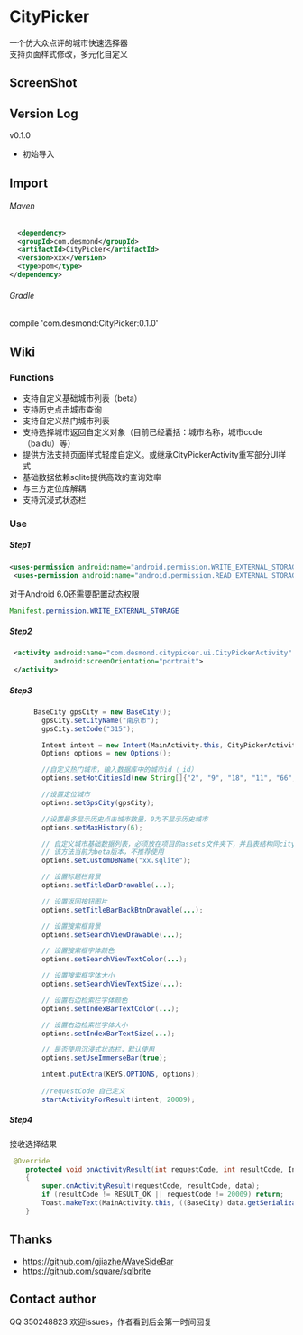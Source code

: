 CityPicker
===

一个仿大众点评的城市快速选择器</br>
支持页面样式修改，多元化自定义

ScreenShot
---


Version Log
---
v0.1.0
  * 初始导入

Import
---
###### Maven
``` xml
  <dependency>
  <groupId>com.desmond</groupId>
  <artifactId>CityPicker</artifactId>
  <version>xxx</version>
  <type>pom</type>
</dependency>
``` 
###### Gradle
compile 'com.desmond:CityPicker:0.1.0'

Wiki
---
### Functions
* 支持自定义基础城市列表（beta）
* 支持历史点击城市查询
* 支持自定义热门城市列表
* 支持选择城市返回自定义对象（目前已经囊括：城市名称，城市code（baidu）等）
* 提供方法支持页面样式轻度自定义。或继承CityPickerActivity重写部分UI样式
* 基础数据依赖sqlite提供高效的查询效率
* 与三方定位库解耦
* 支持沉浸式状态栏

### Use
##### Step1
``` xml
<uses-permission android:name="android.permission.WRITE_EXTERNAL_STORAGE"/>
 <uses-permission android:name="android.permission.READ_EXTERNAL_STORAGE"/>
```
对于Android 6.0还需要配置动态权限</br>
``` java
Manifest.permission.WRITE_EXTERNAL_STORAGE
```
##### Step2
``` xml
 <activity android:name="com.desmond.citypicker.ui.CityPickerActivity"
           android:screenOrientation="portrait">
 </activity>
```
##### Step3
``` java
      BaseCity gpsCity = new BaseCity();
        gpsCity.setCityName("南京市");
        gpsCity.setCode("315");

        Intent intent = new Intent(MainActivity.this, CityPickerActivity.class);
        Options options = new Options();

        //自定义热门城市，输入数据库中的城市id（_id）
        options.setHotCitiesId(new String[]{"2", "9", "18", "11", "66", "1", "80", "49", "100"});

        //设置定位城市
        options.setGpsCity(gpsCity);

        //设置最多显示历史点击城市数量，0为不显示历史城市
        options.setMaxHistory(6);

        // 自定义城市基础数据列表，必须放在项目的assets文件夹下，并且表结构同citypicker项目下的assets中的数据库表结构相同
        // 该方法当前为beta版本，不推荐使用
        options.setCustomDBName("xx.sqlite");

        // 设置标题栏背景
        options.setTitleBarDrawable(...);

        // 设置返回按钮图片
        options.setTitleBarBackBtnDrawable(...);

        // 设置搜索框背景
        options.setSearchViewDrawable(...);

        // 设置搜索框字体颜色
        options.setSearchViewTextColor(...);

        // 设置搜索框字体大小
        options.setSearchViewTextSize(...);

        // 设置右边检索栏字体颜色
        options.setIndexBarTextColor(...);

        // 设置右边检索栏字体大小
        options.setIndexBarTextSize(...);

        // 是否使用沉浸式状态栏，默认使用
        options.setUseImmerseBar(true);

        intent.putExtra(KEYS.OPTIONS, options);
        
        //requestCode 自己定义
        startActivityForResult(intent, 20009);
 ```
##### Step4
接收选择结果
``` java
 @Override
    protected void onActivityResult(int requestCode, int resultCode, Intent data)
    {
        super.onActivityResult(requestCode, resultCode, data);
        if (resultCode != RESULT_OK || requestCode != 20009) return;
        Toast.makeText(MainActivity.this, ((BaseCity) data.getSerializableExtra(KEYS.SELECTED_RESULT)).getCityName(), Toast.LENGTH_SHORT).show();
    }
```
Thanks
---
* https://github.com/gjiazhe/WaveSideBar
* https://github.com/square/sqlbrite

Contact author
---
QQ 350248823
欢迎issues，作者看到后会第一时间回复
